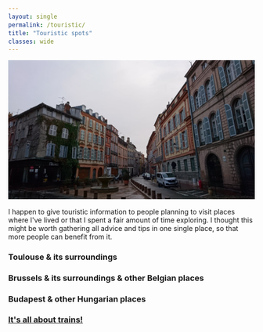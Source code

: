 ```yaml
---
layout: single
permalink: /touristic/
title: "Touristic spots"
classes: wide
---
```


<img src="/assets/images/Toulouse_rainy.jpg" alt="Touristic point"> 

I happen to give touristic information to people planning to visit places where I've lived or that I spent a fair amount of time exploring. 
I thought this might be worth gathering all advice and tips in one single place, so that more people can benefit from it. 

### Toulouse & its surroundings

### Brussels & its surroundings & other Belgian places

<!-- ### [Brussels & its surroundings & other Belgian places](/_pages/touristic/BXL/) -->

### Budapest & other Hungarian places
<!-- ### [Budapest & other Hungarian places](/_pages/touristic/buda/) -->

### <a href="/_pages/touristic/trains/" target="_blank"><b>It's all about trains!</b></a><br>
